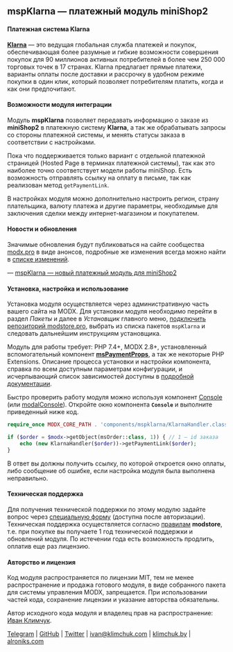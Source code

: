 ## mspKlarna &mdash; платежный модуль miniShop2

#### Платежная система Klarna

**[Klarna][klarna.com]** — это ведущая глобальная служба платежей и покупок, обеспечивающая более разумные и гибкие возможности совершения покупок для 90 миллионов активных потребителей в более чем 250 000 торговых точек в 17 странах. Klarna предлагает прямые платежи, варианты оплаты после доставки и рассрочку в удобном режиме покупки в один клик, который позволяет потребителям платить, когда и как они предпочитают.

#### Возможности модуля интеграции

Модуль **mspKlarna** позволяет передавать информацию о заказе из **miniShop2** в платежную систему **Klarna**, а так же обрабатывать запросы со стороны платежной системы, и менять статусы заказа в соответствии с настройками.

Пока что поддерживается только вариант с отдельной платежной страницей (Hosted Page в терминах платежной системы), так как это наиболее точно соответствует модели работы miniShop. Есть возможность отправлять ссылку на оплату в письме, так как реализован метод `getPaymentLink`.

В настройках модуля можно дополнительно настроить регион, страну плательщика, валюту платежа и другие параметры, необходимые для заключения сделки между интернет-магазином и покупателем.

#### Новости и обновления

Значимые обновления будут публиковаться на сайте сообщества [modx.pro] в виде анонсов, подробные же изменения всегда можно найти в [списке изменений][changelog].

— [mspKlarna — новый платежный модуль для miniShop2](#)

#### Установка, настройка и использование

Установка модуля осуществляется через административную часть вашего сайта на MODX. Для установки модуля необходимо перейти в раздел <em>Пакеты</em> и далее в <em>Установщик</em> главного меню, [подключить репозиторий modstore.pro][connection], выбрать из списка пакетов `mspKlarna` и следовать дальнейшим инструкциям установщика.

Модуль для работы требует: PHP 7.4+, MODX 2.8+, установленный вспомогательный компонент **[msPaymentProps]**, а так же некоторые PHP Extensions. Описание процесса установки и настройки компонента, справка по всем доступным параметрам конфигурации, и исчерпывающий список зависимостей доступны в [подробной документации][documentation].

Быстро проверить работу модуля можно используя компонент [Console] (или [modalConsole]). Откройте окно компонента **`Console`** и выполните приведенный ниже код.

```php
require_once MODX_CORE_PATH . 'components/mspklarna/KlarnaHandler.class.php';

if ($order = $modx->getObject(msOrder::class, 1)) { // 1 – id заказа
    echo (new KlarnaHandler($order))->getPaymentLink($order);
}
```

В ответ вы должны получить ссылку, по которой откроется окно оплаты, либо сообщение об ошибке, если настройка модуля была выполнена неправильно.

#### Техническая поддержка

Для получения технической поддержки по этому модулю задайте вопрос через [специальную форму][support] (доступна после авторизации). Техническая поддержка осуществляется согласно [правилам][rules] **modstore**, т.е. при покупке вы получаете 1 год технической поддержки и обновлений модуля. По истечении года есть возможность продлить, оплатив еще раз лицензию.

#### Авторство и лицензия

Код модуля распространяется по лицензии MIT, тем не менее распространение и продажа готового модуля, в виде собранного пакета для системы управления MODX, запрещается. При использовании частей кода, сохранение лицензии и указание авторства обязательны.

Автор исходного кода модуля и владелец прав на распространение: [Иван Климчук](https://modstore.pro/authors/alroniks).

[Telegram](https://t.me/orlaskin) | [GitHub](https://github.com/alroniks) | [Twitter](https://twitter.com/iklimchuk) | [ivan@klimchuk.com](mailto:ivan@klimchuk.com) | [klimchuk.by](https://klimchuk.by/) | [alroniks.com](https://alroniks.com)

[klarna.com]: https://www.klarna.com/
[modx.pro]: https://modx.pro

[mspaymentprops]: https://modstore.pro/packages/utilities/mspaymentprops
[modalconsole]: https://modstore.pro/packages/utilities/modalconsole
[console]: https://modx.com/extras/package/console

[documentation]: https://mspay.github.io/msp-klarna/ru/documentation
[changelog]: https://modstore.pro/packages/payment-system/mspklarna#tab/changelog

[connection]: https://modstore.pro/info/connection
[support]: https://modstore.pro/office/support
[rules]: https://modstore.pro/info/rules
